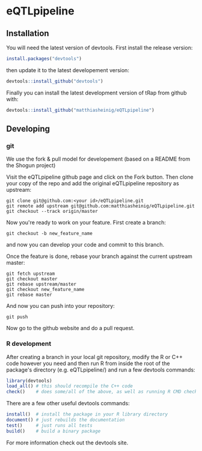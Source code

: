 # eQTLpipeline

## Installation

You will need the latest version of devtools. First install the release version:

```R
install.packages("devtools")
```

then update it to the latest developement version:

```R
devtools::install_github("devtools")
```

Finally you can install the latest development version of tRap from github with:

```R
devtools::install_github("matthiasheinig/eQTLpipeline")
```

## Developing

### git

We use the fork & pull model for developement (based on a README from the Shogun project)

Visit the eQTLpipeline github page and click on the Fork button. Then clone your copy of the repo and add the original eQTLpipeline repository as upstream:

```
git clone git@github.com:<your id>/eQTLpipeline.git
git remote add upstream git@github.com:matthiasheinig/eQTLpipeline.git
git checkout --track origin/master
```

Now you're ready to work on your feature. First create a branch:

```
git checkout -b new_feature_name
```

and now you can develop your code and commit to this branch.

Once the feature is done, rebase your branch against the current upstream master:

```
git fetch upstream
git checkout master
git rebase upstream/master
git checkout new_feature_name
git rebase master
```

And now you can push into your repository:

```
git push
```

Now go to the github website and do a pull request.

### R development

After creating a branch in your local git repository, modify the R or C++ code however you need and then run R from inside the root of the package's directory (e.g. eQTLpipeline/) and run a few devtools commands:

```R
library(devtools)
load_all() # this should recompile the C++ code
check()    # does some/all of the above, as well as running R CMD check
```

There are a few other useful devtools commands:

```R
install()  # install the package in your R library directory
document() # just rebuilds the documentation
test()     # just runs all tests
build()    # build a binary package
```

For more information check out the devtools site.